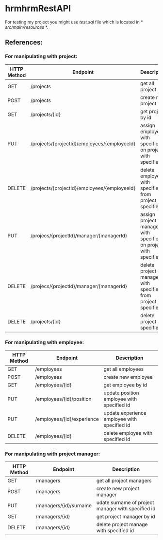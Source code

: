 # hrmhrmRestAPI
For testing my project you might use *test.sql*  file which is located in * *src/main/resources* *.
## References:
### For manipulating with project:

| HTTP Method | Endpoint | Description |
| ------------- | ------------- |-------- |
| GET      | /projects                                      | get all project                                                        |
| POST     | /projects                                      | create new project
| GET      | /projects/{id}                                 | get project by id |
| PUT      | /projects/{projectId}/employees/{employeeId}   | assign employee with specified id on project with specified id |
| DELETE   | /projects/{projectId}/employees/{employeeId}   | delete employee with specified id from project with specified id |
| PUT      | /projecs/{projectId}/manager/{managerId}       | assign project manager with specified id on project with specified id |
| DELETE   | /projecs/{projectId}/manager/{managerId}       | delete project manager with specified id from project with specified id |
| DELETE   | /projects/{id}                                 | delete project with specified id |

### For manipulating with employee:

| HTTP Method | Endpoint | Description |
| ------------- | ------------- |-------- |
| GET      | /employees                                     | get all employees                                                     |
| POST     | /employees                                     | create new employee
| GET      | /employees/{id}                                 | get employee by id |
| PUT      | /employees/{id}/position                       | update position employee with specified id |
| PUT      | /employees/{id}/experience                     | update  experience employee with specified id |
| DELETE   | /employees/{id}                                 | delete employee with specified id |

### For manipulating with project manager:
| HTTP Method | Endpoint | Description |
| ------------- | ------------- |-------- |
| GET      | /managers                                     | get all project managers                                                   |
| POST     | /managers                                      | create new project manager
| PUT      | /managers/{id}/surname                         | udate surname of project manager with specified id  |
| GET       | /managers/{id}                                |  get  project manager  by id |
| DELETE   | /managers/{id}                                 | delete  project manage with specified id |
